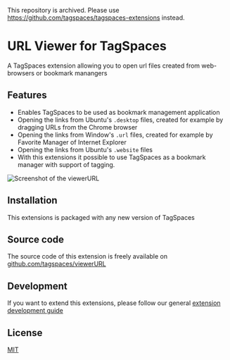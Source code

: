This repository is archived. Please use https://github.com/tagspaces/tagspaces-extensions instead.

# URL Viewer for TagSpaces

A TagSpaces extension allowing you to open url files created from web-browsers or bookmark manangers

## Features

* Enables TagSpaces to be used as bookmark management application
* Opening the links from Ubuntu's `.desktop` files, created for example by dragging URLs from the Chrome browser
* Opening the links from Window's `.url` files, created for example by Favorite Manager of Internet Explorer
* Opening the links from Ubuntu's `.website` files
* With this extensions it possible to use TagSpaces as a bookmark manager with support of tagging.

![Screenshot of the viewerURL](https://docs.tagspaces.org/media/extensions/viewer-url-lead.png)

## Installation

This extensions is packaged with any new version of TagSpaces

## Source code

The source code of this extension is freely available on [github.com/tagspaces/viewerURL](https://github.com/tagspaces/viewerURL/)

## Development

If you want to extend this extensions, please follow our general [extension development guide](https://docs.tagspaces.org/dev/extension-development-guide)

## License

[MIT](https://github.com/tagspaces/viewerURL/blob/master/LICENSE.txt)
